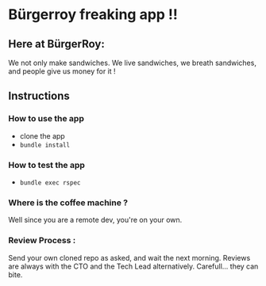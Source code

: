 # Bürgerroy freaking app !!

## Here at BürgerRoy:
We not only make sandwiches. We live sandwiches, we breath sandwiches, and people give us money for it !

## Instructions

### How to use the app
* clone the app
* `bundle install`

### How to test the app
* `bundle exec rspec`

### Where is the coffee machine ?
Well since you are a remote dev, you're on your own.

### Review Process :
Send your own cloned repo as asked, and wait the next morning.
Reviews are always with the CTO and the Tech Lead alternatively. Carefull... they can bite.
